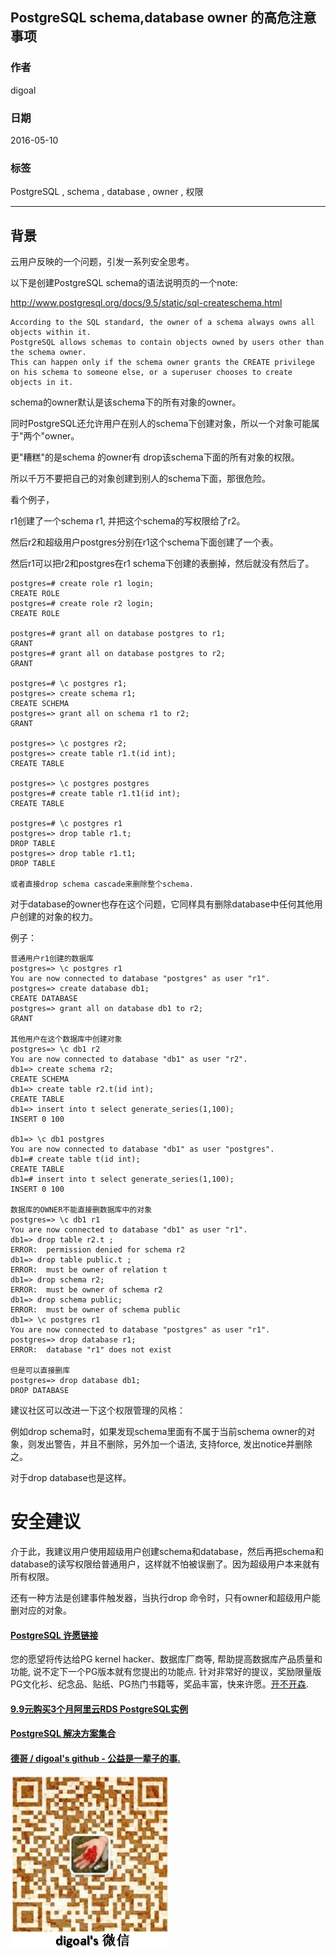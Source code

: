 ## PostgreSQL schema,database owner 的高危注意事项    
                                                                                                                                                               
### 作者                                                                                                                                                               
digoal                                                                                                                                                               
                                                                                                                                                               
### 日期                                                                                                                                                               
2016-05-10                                                                                                                                                           
                                                                                                                                                               
### 标签                                                                                                                                                               
PostgreSQL , schema , database , owner , 权限    
                                                                                                                                                               
----                                                                                                                                                               
                                                                                                                                                               
## 背景       
云用户反映的一个问题，引发一系列安全思考。    
  
以下是创建PostgreSQL schema的语法说明页的一个note:    
  
http://www.postgresql.org/docs/9.5/static/sql-createschema.html  
  
```  
According to the SQL standard, the owner of a schema always owns all objects within it.   
PostgreSQL allows schemas to contain objects owned by users other than the schema owner.   
This can happen only if the schema owner grants the CREATE privilege on his schema to someone else, or a superuser chooses to create objects in it.    
```  
  
schema的owner默认是该schema下的所有对象的owner。    
  
同时PostgreSQL还允许用户在别人的schema下创建对象，所以一个对象可能属于"两个"owner。      
  
更"糟糕"的是schema 的owner有 drop该schema下面的所有对象的权限。      
  
所以千万不要把自己的对象创建到别人的schema下面，那很危险。    
  
看个例子，    
  
r1创建了一个schema r1, 并把这个schema的写权限给了r2。    
  
然后r2和超级用户postgres分别在r1这个schema下面创建了一个表。    
  
然后r1可以把r2和postgres在r1 schema下创建的表删掉，然后就没有然后了。    
  
```  
postgres=# create role r1 login;  
CREATE ROLE  
postgres=# create role r2 login;  
CREATE ROLE  
  
postgres=# grant all on database postgres to r1;  
GRANT  
postgres=# grant all on database postgres to r2;  
GRANT  
  
postgres=# \c postgres r1;  
postgres=> create schema r1;  
CREATE SCHEMA  
postgres=> grant all on schema r1 to r2;  
GRANT  
  
postgres=> \c postgres r2;  
postgres=> create table r1.t(id int);  
CREATE TABLE  
  
postgres=> \c postgres postgres  
postgres=# create table r1.t1(id int);  
CREATE TABLE  
  
postgres=# \c postgres r1  
postgres=> drop table r1.t;  
DROP TABLE  
postgres=> drop table r1.t1;  
DROP TABLE  
  
或者直接drop schema cascade来删除整个schema.    
```  
  
对于database的owner也存在这个问题，它同样具有删除database中任何其他用户创建的对象的权力。    
  
例子：    
  
```  
普通用户r1创建的数据库  
postgres=> \c postgres r1  
You are now connected to database "postgres" as user "r1".  
postgres=> create database db1;  
CREATE DATABASE  
postgres=> grant all on database db1 to r2;  
GRANT  
  
其他用户在这个数据库中创建对象  
postgres=> \c db1 r2  
You are now connected to database "db1" as user "r2".  
db1=> create schema r2;  
CREATE SCHEMA  
db1=> create table r2.t(id int);  
CREATE TABLE  
db1=> insert into t select generate_series(1,100);  
INSERT 0 100  
  
db1=> \c db1 postgres  
You are now connected to database "db1" as user "postgres".  
db1=# create table t(id int);  
CREATE TABLE  
db1=# insert into t select generate_series(1,100);  
INSERT 0 100  
  
数据库的OWNER不能直接删数据库中的对象  
postgres=> \c db1 r1  
You are now connected to database "db1" as user "r1".  
db1=> drop table r2.t ;  
ERROR:  permission denied for schema r2  
db1=> drop table public.t ;  
ERROR:  must be owner of relation t  
db1=> drop schema r2;  
ERROR:  must be owner of schema r2  
db1=> drop schema public;  
ERROR:  must be owner of schema public  
db1=> \c postgres r1  
You are now connected to database "postgres" as user "r1".  
postgres=> drop database r1;  
ERROR:  database "r1" does not exist  
  
但是可以直接删库  
postgres=> drop database db1;  
DROP DATABASE  
```  
  
建议社区可以改进一下这个权限管理的风格：     
  
例如drop schema时，如果发现schema里面有不属于当前schema owner的对象，则发出警告，并且不删除，另外加一个语法, 支持force, 发出notice并删除之。    
  
对于drop database也是这样。     
  
# 安全建议  
介于此，我建议用户使用超级用户创建schema和database，然后再把schema和database的读写权限给普通用户，这样就不怕被误删了。因为超级用户本来就有所有权限。      
  
还有一种方法是创建事件触发器，当执行drop 命令时，只有owner和超级用户能删对应的对象。    
  
  
  
  
  
  
  
  
  
  
  
  
  
  
  
  
  
  
  
  
  
  
  
  
  
  
  
  
  
  
  
  
  
  
  
  
  
  
  
  
  
  
  
  
  
  
  
  
  
  
  
  
  
  
  
  
  
  
  
  
  
  
  
  
  
  
  
  
  
  
  
  
  
  
#### [PostgreSQL 许愿链接](https://github.com/digoal/blog/issues/76 "269ac3d1c492e938c0191101c7238216")
您的愿望将传达给PG kernel hacker、数据库厂商等, 帮助提高数据库产品质量和功能, 说不定下一个PG版本就有您提出的功能点. 针对非常好的提议，奖励限量版PG文化衫、纪念品、贴纸、PG热门书籍等，奖品丰富，快来许愿。[开不开森](https://github.com/digoal/blog/issues/76 "269ac3d1c492e938c0191101c7238216").  
  
  
#### [9.9元购买3个月阿里云RDS PostgreSQL实例](https://www.aliyun.com/database/postgresqlactivity "57258f76c37864c6e6d23383d05714ea")
  
  
#### [PostgreSQL 解决方案集合](https://yq.aliyun.com/topic/118 "40cff096e9ed7122c512b35d8561d9c8")
  
  
#### [德哥 / digoal's github - 公益是一辈子的事.](https://github.com/digoal/blog/blob/master/README.md "22709685feb7cab07d30f30387f0a9ae")
  
  
![digoal's wechat](../pic/digoal_weixin.jpg "f7ad92eeba24523fd47a6e1a0e691b59")
  

